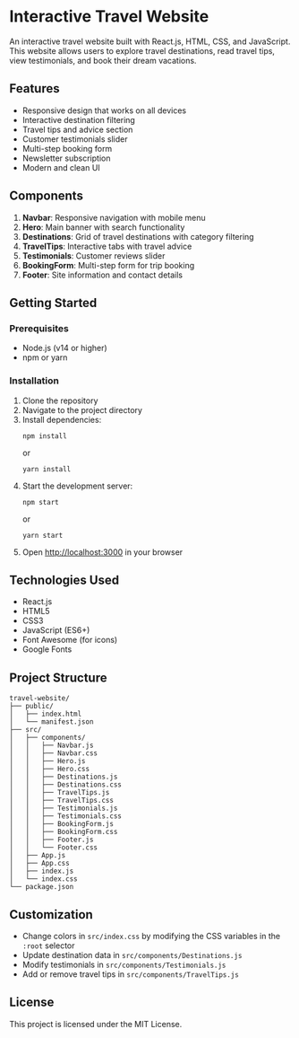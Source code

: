 # Interactive Travel Website

An interactive travel website built with React.js, HTML, CSS, and JavaScript. This website allows users to explore travel destinations, read travel tips, view testimonials, and book their dream vacations.

## Features

- Responsive design that works on all devices
- Interactive destination filtering
- Travel tips and advice section
- Customer testimonials slider
- Multi-step booking form
- Newsletter subscription
- Modern and clean UI

## Components

1. **Navbar**: Responsive navigation with mobile menu
2. **Hero**: Main banner with search functionality
3. **Destinations**: Grid of travel destinations with category filtering
4. **TravelTips**: Interactive tabs with travel advice
5. **Testimonials**: Customer reviews slider
6. **BookingForm**: Multi-step form for trip booking
7. **Footer**: Site information and contact details

## Getting Started

### Prerequisites

- Node.js (v14 or higher)
- npm or yarn

### Installation

1. Clone the repository
2. Navigate to the project directory
3. Install dependencies:
   ```
   npm install
   ```
   or
   ```
   yarn install
   ```
4. Start the development server:
   ```
   npm start
   ```
   or
   ```
   yarn start
   ```
5. Open [http://localhost:3000](http://localhost:3000) in your browser

## Technologies Used

- React.js
- HTML5
- CSS3
- JavaScript (ES6+)
- Font Awesome (for icons)
- Google Fonts

## Project Structure

```
travel-website/
├── public/
│   ├── index.html
│   └── manifest.json
├── src/
│   ├── components/
│   │   ├── Navbar.js
│   │   ├── Navbar.css
│   │   ├── Hero.js
│   │   ├── Hero.css
│   │   ├── Destinations.js
│   │   ├── Destinations.css
│   │   ├── TravelTips.js
│   │   ├── TravelTips.css
│   │   ├── Testimonials.js
│   │   ├── Testimonials.css
│   │   ├── BookingForm.js
│   │   ├── BookingForm.css
│   │   ├── Footer.js
│   │   └── Footer.css
│   ├── App.js
│   ├── App.css
│   ├── index.js
│   └── index.css
└── package.json
```

## Customization

- Change colors in `src/index.css` by modifying the CSS variables in the `:root` selector
- Update destination data in `src/components/Destinations.js`
- Modify testimonials in `src/components/Testimonials.js`
- Add or remove travel tips in `src/components/TravelTips.js`

## License

This project is licensed under the MIT License.